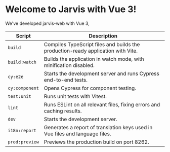 # Welcome to Jarvis with Vue 3!

We've developed jarvis-web with Vue 3, 

| Script         | Description                                                                      |
| -------------- | -------------------------------------------------------------------------------- |
| `build`        | Compiles TypeScript files and builds the production-ready application with Vite. |
| `build:watch`  | Builds the application in watch mode, with minification disabled.                |
| `cy:e2e`       | Starts the development server and runs Cypress end-to-end tests.                 |
| `cy:component` | Opens Cypress for component testing.                                             |
| `test:unit`    | Runs unit tests with Vitest.                                                     |
| `lint`         | Runs ESLint on all relevant files, fixing errors and caching results.            |
| `dev`          | Starts the development server.                                                   |
| `i18n:report`  | Generates a report of translation keys used in Vue files and language files.     |
| `prod:preview` | Previews the production build on port 8262.                                      |
